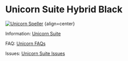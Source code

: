 # Unicorn Suite Hybrid Black

[![Unicorn Speller](https://img.youtube.com/vi/CTmC0481adE/0.jpg)](https://www.youtube.com/watch?v=CTmC0481adE "Unicorn Speller") {align=center}

Information:
[Unicorn Suite](https://github.com/unicorn-bi/Unicorn-Suite-1.18/wiki)

FAQ:
[Unicorn FAQs](https://www.unicorn-bi.com)

Issues:
[Unicorn Suite Issues](https://github.com/unicorn-bi/Unicorn-Suite-1.18/issues)

